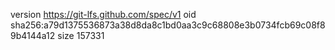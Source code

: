 version https://git-lfs.github.com/spec/v1
oid sha256:a79d1375536873a38d8da8c1bd0aa3c9c68808e3b0734fcb69c08f89b4144a12
size 157331
